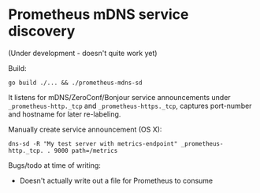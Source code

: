 Prometheus mDNS service discovery
=================================

(Under development - doesn't quite work yet)

Build:

    go build ./... && ./prometheus-mdns-sd

It listens for mDNS/ZeroConf/Bonjour service announcements under
`_prometheus-http._tcp` and `_prometheus-https._tcp`, captures port-number and
hostname for later re-labeling.

Manually create service announcement (OS X):

    dns-sd -R "My test server with metrics-endpoint" _prometheus-http._tcp. . 9000 path=/metrics

Bugs/todo at time of writing:

 - Doesn't actually write out a file for Prometheus to consume
